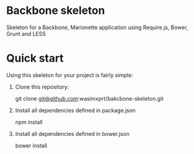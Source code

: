 Backbone skeleton
========

Skeleton for a Backbone, Marionette application using Require.js, Bower, Grunt and LESS

# Quick start

Using this skeleton for your project is fairly simple:

1. Clone this repository:

   git clone git@github.com:wasimxprt/bakcbone-skeleton.git

2. Install all dependencies defined in package.json
 
   npm install

3. Install all dependencies defined in bower.json

   bower install


